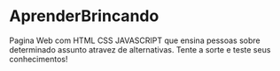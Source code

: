 # AprenderBrincando
Pagina Web com HTML CSS JAVASCRIPT que ensina pessoas sobre determinado assunto atravez de alternativas. Tente a sorte e teste seus conhecimentos!

